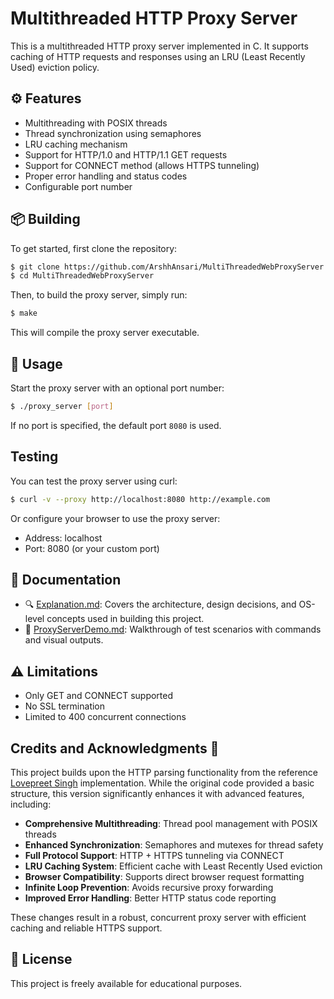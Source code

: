 # Multithreaded HTTP Proxy Server

This is a multithreaded HTTP proxy server implemented in C. It supports caching of HTTP requests and responses using an LRU (Least Recently Used) eviction policy.

## ⚙ Features

- Multithreading with POSIX threads
- Thread synchronization using semaphores
- LRU caching mechanism
- Support for HTTP/1.0 and HTTP/1.1 GET requests
- Support for CONNECT method (allows HTTPS tunneling)
- Proper error handling and status codes
- Configurable port number

## 📦 Building

To get started, first clone the repository:

```bash
$ git clone https://github.com/ArshhAnsari/MultiThreadedWebProxyServer.git
$ cd MultiThreadedWebProxyServer

```

Then, to build the proxy server, simply run:

```bash
$ make
```

This will compile the proxy server executable.

## 🚀 Usage

Start the proxy server with an optional port number:

```bash
$ ./proxy_server [port]
```

If no port is specified, the default port `8080` is used.

## Testing

You can test the proxy server using curl:

```bash
$ curl -v --proxy http://localhost:8080 http://example.com
```

Or configure your browser to use the proxy server:
- Address: localhost
- Port: 8080 (or your custom port)

## 📘 Documentation

- 🔍 [Explanation.md](./Explanation.md): Covers the architecture, design decisions, and OS-level concepts used in building this project.
- 🎥 [ProxyServerDemo.md](./ProxyServerDemo.md): Walkthrough of test scenarios with commands and visual outputs.

## ⚠️ Limitations

* Only GET and CONNECT supported
* No SSL termination
* Limited to 400 concurrent connections

## Credits and Acknowledgments 🙌

This project builds upon the HTTP parsing functionality from the reference [Lovepreet Singh](https://github.com/Lovepreet-Singh-LPSK/MultiThreadedProxyServerClient) implementation. While the original code provided a basic structure, this version significantly enhances it with advanced features, including:

- **Comprehensive Multithreading**: Thread pool management with POSIX threads
- **Enhanced Synchronization**: Semaphores and mutexes for thread safety
- **Full Protocol Support**: HTTP + HTTPS tunneling via CONNECT
- **LRU Caching System**: Efficient cache with Least Recently Used eviction
- **Browser Compatibility**: Supports direct browser request formatting
- **Infinite Loop Prevention**: Avoids recursive proxy forwarding
- **Improved Error Handling**: Better HTTP status code reporting

These changes result in a robust, concurrent proxy server with efficient caching and reliable HTTPS support.


## 🪪 License
This project is freely available for educational purposes.

